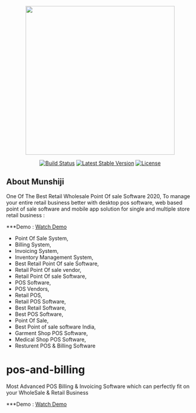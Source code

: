 <p align="center"><img src="https://pentacom.in/mun/assets/uploads/logos/logo_-_Copy1.png" width="400"></p>

<p align="center">
<a href="#"><img src="https://travis-ci.org/laravel/framework.svg" alt="Build Status"></a>
<!--<a href="#"><img src="https://poser.pugx.org/laravel/framework/d/total.svg" alt="Total Bills"></a>-->
<a href="#"><img src="https://poser.pugx.org/laravel/framework/v/stable.svg" alt="Latest Stable Version"></a>
<a href="#"><img src="https://poser.pugx.org/laravel/framework/license.svg" alt="License"></a>
</p>

## About Munshiji

One Of The Best Retail Wholesale Point Of sale Software 2020, To manage your entire retail business better with desktop pos software, web based point of sale software and mobile app solution for single and multiple store retail business :

***Demo : <a href="https://youtu.be/xir6z1Fl8ag" rel="nofollow">Watch Demo</a>

- Point Of Sale System,
- Billing System,
- Invoicing System,
- Inventory Management System, 
- Best Retail Point Of sale Software, 
- Retail Point Of sale vendor, 
- Retail Point Of sale Software, 
- POS Software, 
- POS Vendors, 
- Retail POS, 
- Retail POS Software, 
- Best Retail Software, 
- Best POS Software, 
- Point Of Sale, 
- Best Point of sale software India,
- Garment Shop POS Software,
- Medical Shop POS Software,
- Resturent POS & Billing Software



# pos-and-billing
Most Advanced POS Billing & Invoicing Software which can perfectly fit on your WholeSale &amp; Retail Business


***Demo : <a href="https://youtu.be/xir6z1Fl8ag" rel="nofollow">Watch Demo</a>
